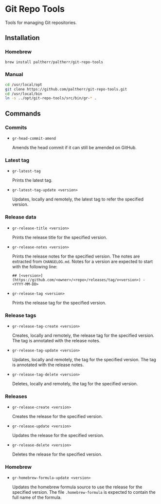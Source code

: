 # Git Repo Tools

Tools for managing Git repositories.

## Installation

### Homebrew

```sh
brew install paltherr/paltherr/git-repo-tools
```

### Manual

```sh
cd /usr/local/opt
git clone https://github.com/paltherr/git-repo-tools.git
cd /usr/local/bin
ln -s ../opt/git-repo-tools/src/bin/gr-* .
```

## Commands

### Commits

- `gr-head-commit-amend`

    Amends the head commit if it can still be amended on GitHub.

### Latest tag

- `gr-latest-tag`

    Prints the latest tag.

- `gr-latest-tag-update <version>`

    Updates, locally and remotely, the latest tag to refer the
    specified version.

### Release data

- `gr-release-title <version>`

    Prints the release title for the specified version.

- `gr-release-notes <version>`

    Prints the release notes for the specified version. The notes are
    extracted from `CHANGELOG.md`. Notes for a version are expected to
    start with the following line:

    `## [<version>](https://github.com/<owner>/<repo>/releases/tag/v<version>) - <YYYY-MM-DD>`

- `gr-release-tag <version>`

    Prints the release tag for the specified version.

### Release tags

- `gr-release-tag-create <version>`

    Creates, locally and remotely, the release tag for the specified
    version. The tag is annotated with the release notes.

- `gr-release-tag-update <version>`

    Updates, locally and remotely, the tag for the specified version.
    The tag is annotated with the release notes.

- `gr-release-tag-delete <version>`

    Deletes, locally and remotely, the tag for the specified version.

### Releases

- `gr-release-create <version>`

    Creates the release for the specified version.

- `gr-release-update <version>`

    Updates the release for the specified version.

- `gr-release-delete <version>`

    Deletes the release for the specified version.

### Homebrew

- `gr-homebrew-formula-update <version>`

    Updates the homebrew formula source to use the release for the
    specified version. The file `.homebrew-formula` is expected to
    contain the full name of the formula.
